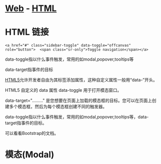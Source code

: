 # [Web](../index.md) - [HTML](index.md) 

# HTML 链接

```
<a href="#" class="sidebar-toggle" data-toggle="offcanvas" role="button">  <span class="sr-only">Toggle navigation</span></a>
```

data-toggle指以什么事件触发，常用的如modal,popover,tooltips等

data-target指事件的目标

[HTML5](http://lib.csdn.net/base/html5)允许开发者自由为其标签添加属性，这种自定义属性一般用“data-”开头。

HTML5 自定义的 data 属性 data-toggle 用于打开模态窗口。

data-target="........." 是您想要在页面上加载的模态框的目标。您可以在页面上创建多个模态框，然后为每个模态框创建不同的触发器。

data-toggle指以什么事件触发，常用的如modal,popover,tooltips等，data-target指事件的目标。

可以看看Bootstrap的文档。

# 模态(Modal)


